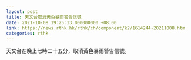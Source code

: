 ```yaml
---
layout: post
title: 天文台取消黃色暴雨警告信號
date: 2021-10-08 19:25:13.000000000 +08:00
link: https://news.rthk.hk/rthk/ch/component/k2/1614244-20211008.htm
categories: rthk
---
```


天文台在晚上七時二十五分，取消黃色暴雨警告信號。
